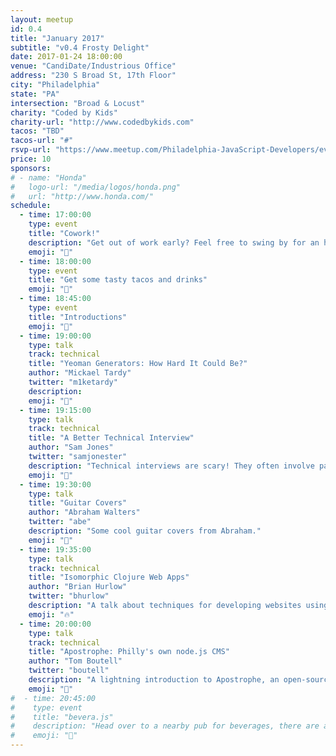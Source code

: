 ```yaml
---
layout: meetup
id: 0.4
title: "January 2017"
subtitle: "v0.4 Frosty Delight"
date: 2017-01-24 18:00:00
venue: "CandiDate/Industrious Office"
address: "230 S Broad St, 17th Floor"
city: "Philadelphia"
state: "PA"
intersection: "Broad & Locust"
charity: "Coded by Kids"
charity-url: "http://www.codedbykids.com"
tacos: "TBD"
tacos-url: "#"
rsvp-url: "https://www.meetup.com/Philadelphia-JavaScript-Developers/events/236495570/"
price: 10
sponsors:
# - name: "Honda"
#   logo-url: "/media/logos/honda.png"
#   url: "http://www.honda.com/"
schedule:
  - time: 17:00:00
    type: event
    title: "Cowork!"
    description: "Get out of work early? Feel free to swing by for an hour of coworking."
    emoji: "🏡"
  - time: 18:00:00
    type: event
    title: "Get some tasty tacos and drinks"
    emoji: "🌮"
  - time: 18:45:00
    type: event
    title: "Introductions"
    emoji: "👋"
  - time: 19:00:00
    type: talk
    track: technical
    title: "Yeoman Generators: How Hard It Could Be?"
    author: "Mickael Tardy"
    twitter: "m1ketardy"
    description: 
    emoji: "🎩"
  - time: 19:15:00
    type: talk
    track: technical
    title: "A Better Technical Interview"
    author: "Sam Jones"
    twitter: "samjonester"
    description: "Technical interviews are scary! They often involve pairing, but not the way we do it in real life. Let's discuss a better way to handle technical interviews than playing buzzword bingo and solving algorithms as fast as we can!"
    emoji: "💚"
  - time: 19:30:00
    type: talk
    title: "Guitar Covers"
    author: "Abraham Walters"
    twitter: "abe"
    description: "Some cool guitar covers from Abraham."
    emoji: "🎸"
  - time: 19:35:00
    type: talk
    track: technical
    title: "Isomorphic Clojure Web Apps"
    author: "Brian Hurlow"
    twitter: "bhurlow"
    description: "A talk about techniques for developing websites using isomorphic Clojure code – so Clojure(script) that runs on the jvm and in the browser sharing as much generic code as possible. This opens up areas lots of interesting possibilities for web applications – server-side rendering of React components, lots more code reuse, hot-reloading, this kind of 🔥. Many people have explored these techniques in js, but less so in the Clojure world."
    emoji: "🔥"
  - time: 20:00:00
    type: talk
    track: technical
    title: "Apostrophe: Philly's own node.js CMS"
    author: "Tom Boutell"
    twitter: "boutell"
    description: "A lightning introduction to Apostrophe, an open-source CMS built entirely on node.js and JavaScript here in Philly. Learn how to create sites with contextual editing, custom widgets and custom content times with a minimum of code... and when there is code, it's all JavaScript."
    emoji: "📝"
#  - time: 20:45:00
#    type: event
#    title: "bevera.js"
#    description: "Head over to a nearby pub for beverages, there are a couple down the street."
#    emoji: "🍷"
---
```

